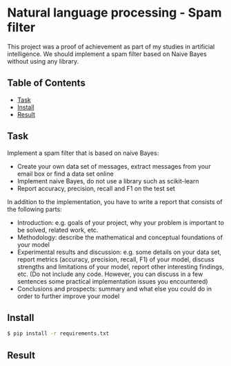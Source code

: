 # Natural language processing - Spam filter

This project was a proof of achievement as part of my studies in artificial intelligence. We should implement a spam
filter based on Naive Bayes without using any library.

## Table of Contents

- [Task](#task)
- [Install](#install)
- [Result](#result)

## Task

Implement a spam filter that is based on naive Bayes:

- Create your own data set of messages, extract messages from your email box or find a data set online
- Implement naive Bayes, do not use a library such as scikit-learn
- Report accuracy, precision, recall and F1 on the test set

In addition to the implementation, you have to write a report that consists of the following parts:

- Introduction: e.g. goals of your project, why your problem is important to be solved, related work, etc.
- Methodology: describe the mathematical and conceptual foundations of your model
- Experimental results and discussion: e.g. some details on your data set, report metrics (accuracy, precision, recall,
  F1) of your model, discuss strengths and limitations of your model, report other interesting findings, etc. (Do not
  include any code. However, you can discuss in a few sentences some practical implementation issues you encountered)
- Conclusions and prospects: summary and what else you could do in order to further improve your model

## Install

```sh
$ pip install -r requirements.txt
```

## Result
